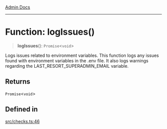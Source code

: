 [Admin Docs](/)

***

# Function: logIssues()

> **logIssues**(): `Promise`\<`void`\>

Logs issues related to environment variables.
This function logs any issues found with environment variables in the .env file.
It also logs warnings regarding the LAST_RESORT_SUPERADMIN_EMAIL variable.

## Returns

`Promise`\<`void`\>

## Defined in

[src/checks.ts:46](https://github.com/Suyash878/talawa-api/blob/cfd688207611ba245c99edd8dbaccb2cdbf6a043/src/checks.ts#L46)
